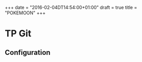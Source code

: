 +++
date = "2016-02-04DT14:54:00+01:00"
draft = true
title = "POKEMOON"
+++
# TP Git
## Configuration
